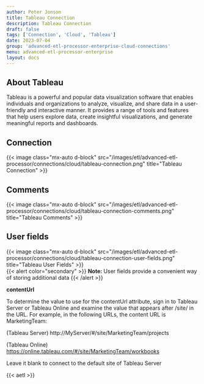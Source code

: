 ```yaml
---
author: Peter Jonson
title: Tableau Connection
description: Tableau Connection
draft: false
tags: ['Connection', 'Cloud', 'Tableau']
date: 2023-07-04
group: 'advanced-etl-processor-enterprise-cloud-connections'
menu: advanced-etl-processor-enterprise
layout: docs
---
```


## About Tableau

Tableau is a powerful and popular data visualization software that enables individuals and organizations to analyze, visualize, and share data in a user-friendly and interactive manner. It provides a range of tools and features that help users explore data, create insightful visualizations, and generate meaningful reports and dashboards.

## Connection

{{< image class="mx-auto d-block" src="/images/etl/advanced-etl-processor/connections/cloud/tableau-connection.png" title="Tableau Connection" >}}

## Comments

{{< image class="mx-auto d-block"  src="/images/etl/advanced-etl-processor/connections/cloud/tableau-connection-comments.png" title="Tableau Comments" >}}

## User fields

{{< image class="mx-auto d-block"  src="/images/etl/advanced-etl-processor/connections/cloud/tableau-connection-user-fields.png" title="Tableau User Fields" >}}
\
{{< alert color="secondary" >}}
**Note:** User fields provide a convenient way of storing additional data
{{< /alert >}}

**contentUrl**

To determine the value to use for the contentUrl attribute, sign in to Tableau Server or Tableau Online and examine the value that appears after /site/ in the URL. For example, in the following URLs, the content URL is MarketingTeam:

(Tableau Server) http://MyServer/#/site/MarketingTeam/projects

(Tableau Online) https://online.tableau.com/#/site/MarketingTeam/workbooks

Leave it blank to connect to the default site of Tableau Server

{{< aetl >}}
